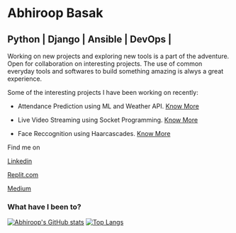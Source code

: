 # Abhiroop Basak

## Python | Django | Ansible |  DevOps | 

Working on new projects and exploring new tools is a part of the adventure. Open for collaboration on interesting projects. The use of common everyday tools and softwares to build something amazing is alwys a great experience. 


Some of the interesting projects I have been working on recently:

* Attendance Prediction using ML and Weather API. [Know More](https://github.com/abhiroopbasak/attendance_prediction)

* Live Video Streaming using Socket Programming. [Know More](https://github.com/abhiroopbasak/flask-django_with_socket)

* Face Reccognition using Haarcascades. [Know More](https://github.com/abhiroopbasak/face_recognition_harcasscades/tree/main)



Find me on 

[Linkedin](https://www.linkedin.com/in/abhiroopbasak)   

[Replit.com](https://repl.it/@abhiroopbasak/)     

[Medium](https://abhiroopbasak.medium.com/)


### What have I been to?

[![Abhiroop's GitHub stats](https://github-readme-stats.vercel.app/api?username=abhiroopbasak&hide=issues&count_private=true&theme=dark)](https://github.com/abhiroopbasak/github-readme-stats)
[![Top Langs](https://github-readme-stats.vercel.app/api/top-langs/?username=abhiroopbasak&layout=compact&langs_count=8&theme=dark)](https://github.com/abhiroopbasak/github-readme-stats)







